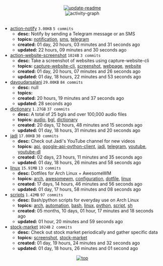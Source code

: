 <div align="center">
<a href="https://github.com/davoudarsalani/davoudarsalani/actions/workflows/update-readme.yml">
<img alt="update-readme" src="https://github.com/davoudarsalani/davoudarsalani/actions/workflows/update-readme.yml/badge.svg">
</a>
</div>
<div align="center">
<img alt="activity-graph" src="https://activity-graph.herokuapp.com/graph?username=davoudarsalani&custom_title=Joined%2002%20years,%2007%20months,%2027%20days,%2023%20hours,%2053%20minutes%20and%2038%20seconds%20ago&hide_border=true&theme=react-dark"></div>
<br>

* [action-notify](https://github.com/davoudarsalani/action-notify) `3.00KB` `5 commits`
	+ __desc:__ Notify by sending a Telegram message or an SMS
	+ __topics:__ [notification](https://github.com/topics/notification), [sms](https://github.com/topics/sms), [telegram](https://github.com/topics/telegram)
	+ __created:__ 01 day, 20 hours, 03 minutes and 31 seconds ago
	+ __updated:__ 22 hours, 09 minutes and 30 seconds ago
* [action-website-screenshot](https://github.com/davoudarsalani/action-website-screenshot) `1024B` `3 commits`
	+ __desc:__ Take a screenshot of websites using capture-website-cli
	+ __topics:__ [capture-website-cli](https://github.com/topics/capture-website-cli), [screenshot](https://github.com/topics/screenshot), [webpage](https://github.com/topics/webpage), [website](https://github.com/topics/website)
	+ __created:__ 01 day, 20 hours, 07 minutes and 26 seconds ago
	+ __updated:__ 01 day, 18 hours, 22 minutes and 53 seconds ago
* [davoudarsalani](https://github.com/davoudarsalani/davoudarsalani) `29.00KB` `84 commits`
	+ __desc:__ null
	+ __topics:__ 
	+ __created:__ 20 hours, 19 minutes and 37 seconds ago
	+ __updated:__ 28 seconds ago
* [dictionary](https://github.com/davoudarsalani/dictionary) `1.27GB` `37 commits`
	+ __desc:__ A total of 25 bgls and over 100,000 audio files
	+ __topics:__ [audio](https://github.com/topics/audio), [bgl](https://github.com/topics/bgl), [dictionary](https://github.com/topics/dictionary)
	+ __created:__ 20 days, 12 hours, 48 minutes and 15 seconds ago
	+ __updated:__ 01 day, 18 hours, 31 minutes and 20 seconds ago
* [jadi](https://github.com/davoudarsalani/jadi) `17.00KB` `30 commits`
	+ __desc:__ Check out Jadi's YouTube channel for new videos
	+ __topics:__ [api](https://github.com/topics/api), [google-api-python-client](https://github.com/topics/google-api-python-client), [jadi](https://github.com/topics/jadi), [telegram](https://github.com/topics/telegram), [youtube](https://github.com/topics/youtube), [youtube-dl](https://github.com/topics/youtube-dl)
	+ __created:__ 02 days, 23 hours, 11 minutes and 35 seconds ago
	+ __updated:__ 01 day, 18 hours, 26 minutes and 58 seconds ago
* [linux](https://github.com/davoudarsalani/linux) `15.91MB` `13 commits`
	+ __desc:__ Dotfiles for Arch Linux + AwesomeWM
	+ __topics:__ [arch](https://github.com/topics/arch), [awesomewm](https://github.com/topics/awesomewm), [configuration](https://github.com/topics/configuration), [dotfile](https://github.com/topics/dotfile), [linux](https://github.com/topics/linux)
	+ __created:__ 17 days, 14 hours, 46 minutes and 56 seconds ago
	+ __updated:__ 01 day, 17 hours, 58 minutes and 08 seconds ago
* [scripts](https://github.com/davoudarsalani/scripts) `1.42MB` `97 commits`
	+ __desc:__ Bash/python scripts for everyday use on Arch Linux
	+ __topics:__ [arch](https://github.com/topics/arch), [automation](https://github.com/topics/automation), [bash](https://github.com/topics/bash), [linux](https://github.com/topics/linux), [python](https://github.com/topics/python), [script](https://github.com/topics/script), [sh](https://github.com/topics/sh)
	+ __created:__ 05 months, 10 days, 01 hour, 17 minutes and 18 seconds ago
	+ __updated:__ 01 hour, 20 minutes and 59 seconds ago
* [stock-market](https://github.com/davoudarsalani/stock-market) `1024B` `2 commits`
	+ __desc:__ Check out stock market periodically and gather specific data
	+ __topics:__ [screenshot](https://github.com/topics/screenshot), [stock-market](https://github.com/topics/stock-market)
	+ __created:__ 01 day, 19 hours, 24 minutes and 32 seconds ago
	+ __updated:__ 01 day, 18 hours, 26 minutes and 01 second ago
<div align="center">
<a href='https://github.com/davoudarsalani/davoudarsalani#readme'>
<img alt='top' src='https://img.shields.io/badge/TOP-grey'>
</a>
</div>
